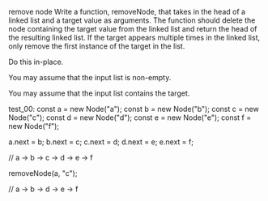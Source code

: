 remove node
Write a function, removeNode, that takes in the head of a linked list and a target value as arguments. The function should delete the node containing the target value from the linked list and return the head of the resulting linked list. If the target appears multiple times in the linked list, only remove the first instance of the target in the list.

Do this in-place.

You may assume that the input list is non-empty.

You may assume that the input list contains the target.

test_00:
const a = new Node("a");
const b = new Node("b");
const c = new Node("c");
const d = new Node("d");
const e = new Node("e");
const f = new Node("f");

a.next = b;
b.next = c;
c.next = d;
d.next = e;
e.next = f;

// a -> b -> c -> d -> e -> f

removeNode(a, "c");

// a -> b -> d -> e -> f

